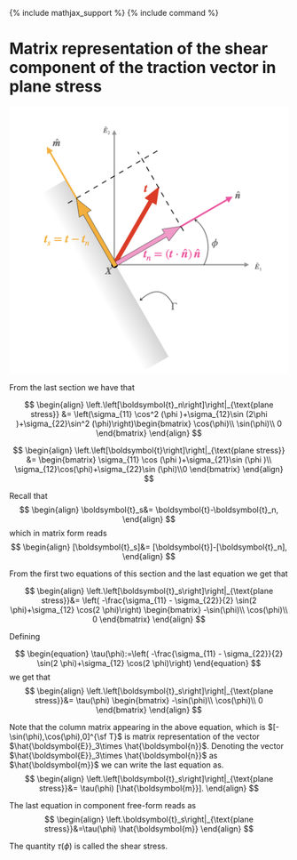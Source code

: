 {% include mathjax_support %}
{% include command %}

# Matrix representation of the shear component of the traction vector in plane stress


![](2021-11-14-19-42-52.png)

From the last section we have that

$$ 
\begin{align}
\left.\left[\boldsymbol{t}_n\right]\right|_{\text{plane stress}}
&=
\left(\sigma_{11} \cos^2 (\phi )+\sigma_{12}\sin (2\phi )+\sigma_{22}\sin^2 (\phi)\right)\begin{bmatrix}
\cos(\phi)\\
\sin(\phi)\\
0
\end{bmatrix}
\end{align}
$$

$$ 
\begin{align}
\left.\left[\boldsymbol{t}\right]\right|_{\text{plane stress}}
&=
\begin{bmatrix}
\sigma_{11} \cos (\phi )+\sigma_{21}\sin (\phi )\\
\sigma_{12}\cos(\phi)+\sigma_{22}\sin (\phi)\\0
\end{bmatrix}
\end{align}
$$

Recall that 
$$
\begin{align}
\boldsymbol{t}_s&=
\boldsymbol{t}-\boldsymbol{t}_n,
\end{align}
$$
which in matrix form reads
$$
\begin{align}
[\boldsymbol{t}_s]&=
[\boldsymbol{t}]-[\boldsymbol{t}_n],
\end{align}
$$

From the first two equations of this section and the last equation we get that

$$
\begin{align}
\left.\left[\boldsymbol{t}_s\right]\right|_{\text{plane stress}}&=
\left(
-\frac{\sigma_{11} - \sigma_{22}}{2} \sin(2 \phi)+\sigma_{12} \cos(2 \phi)\right) \begin{bmatrix}
-\sin(\phi)\\
\cos(\phi)\\
0
\end{bmatrix}
\end{align}
$$

Defining 

$$
\begin{equation}
\tau(\phi):=\left(
-\frac{\sigma_{11} - \sigma_{22}}{2} \sin(2 \phi)+\sigma_{12} \cos(2 \phi)\right)
\end{equation}
$$
we get that
$$
\begin{align}
\left.\left[\boldsymbol{t}_s\right]\right|_{\text{plane stress}}&=
\tau(\phi) \begin{bmatrix}
-\sin(\phi)\\
\cos(\phi)\\
0
\end{bmatrix}
\end{align}
$$

Note that the column matrix appearing in the above equation, which is $[-\sin(\phi),\cos(\phi),0]^{\sf T}$ is matrix representation of the vector $\hat{\boldsymbol{E}}_3\times \hat{\boldsymbol{n}}$. Denoting the vector $\hat{\boldsymbol{E}}_3\times \hat{\boldsymbol{n}}$ as  $\hat{\boldsymbol{m}}$ we can write the last equation as.
$$
\begin{align}
\left.\left[\boldsymbol{t}_s\right]\right|_{\text{plane stress}}&=
\tau(\phi) [\hat{\boldsymbol{m}}].
\end{align}
$$

The last equation in component free-form reads as
$$
\begin{align}
\left.\boldsymbol{t}_s\right|_{\text{plane stress}}&=\tau(\phi) \hat{\boldsymbol{m}}
\end{align}
$$

The quantity $\tau(\phi)$ is called the shear stress.